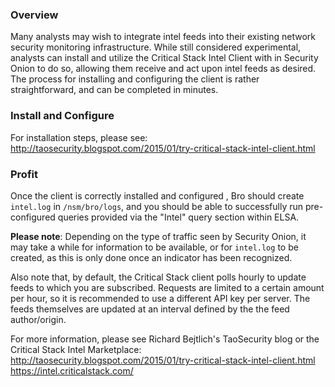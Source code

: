 ### Overview
Many analysts may wish to integrate intel feeds into their existing network security monitoring infrastructure.  While still considered experimental, analysts can install and utilize the Critical Stack Intel Client with in Security Onion to do so, allowing them receive and act upon intel feeds as desired.  The process for installing and configuring the client is rather straightforward, and can be completed in minutes. 

### Install and Configure
For installation steps, please see:<br/>
http://taosecurity.blogspot.com/2015/01/try-critical-stack-intel-client.html

### Profit
Once the client is correctly installed and configured , Bro should create `intel.log` in `/nsm/bro/logs`, and you should be able to successfully run pre-configured queries provided via the "Intel" query section within ELSA.

**Please note**: Depending on the type of traffic seen by Security Onion, it may take a while for information to be available, or for `intel.log` to be created, as this is only done once an indicator has been recognized.

Also note that, by default, the Critical Stack client polls hourly to update feeds to which you are subscribed.  Requests are limited to a certain amount per hour, so it is recommended to use a different API key per server.  The feeds themselves are updated at an interval defined by the the feed author/origin.

For more information, please see Richard Bejtlich's TaoSecurity blog or the Critical Stack Intel Marketplace:<br/>
http://taosecurity.blogspot.com/2015/01/try-critical-stack-intel-client.html
https://intel.criticalstack.com/
